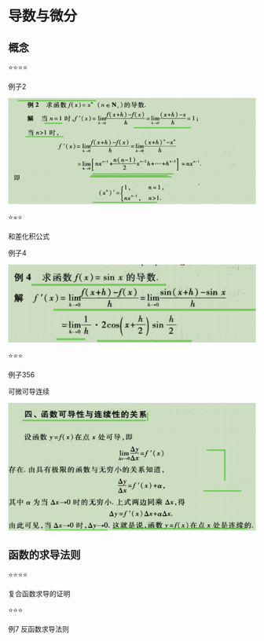 # 导数与微分

## 概念

⭐⭐⭐⭐

例子2

![20220310152433](https://raw.githubusercontent.com/Logible/Image/main/note_image/20220310152433.png)

⭐=⭐

和差化积公式

例子4

![20220310152847](https://raw.githubusercontent.com/Logible/Image/main/note_image/20220310152847.png)

⭐⭐⭐

例子356

可微可导连续

![1](https://raw.githubusercontent.com/Logible/Image/main/note_image/cf20d72d479b9ffeb5934de5dfe8a85.png)

## 函数的求导法则

⭐⭐⭐⭐

复合函数求导的证明

⭐⭐⭐

例7 反函数求导法则
